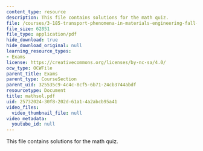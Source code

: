 ```yaml
---
content_type: resource
description: This file contains solutions for the math quiz.
file: /courses/3-185-transport-phenomena-in-materials-engineering-fall-2003/2573202430f8202d61a14a2abcb95a41_mathsol.pdf
file_size: 62851
file_type: application/pdf
hide_download: true
hide_download_original: null
learning_resource_types:
- Exams
license: https://creativecommons.org/licenses/by-nc-sa/4.0/
ocw_type: OCWFile
parent_title: Exams
parent_type: CourseSection
parent_uid: 325535c9-4c4c-8cf5-6b71-24cb3744abdf
resourcetype: Document
title: mathsol.pdf
uid: 25732024-30f8-202d-61a1-4a2abcb95a41
video_files:
  video_thumbnail_file: null
video_metadata:
  youtube_id: null
---
```

This file contains solutions for the math quiz.
